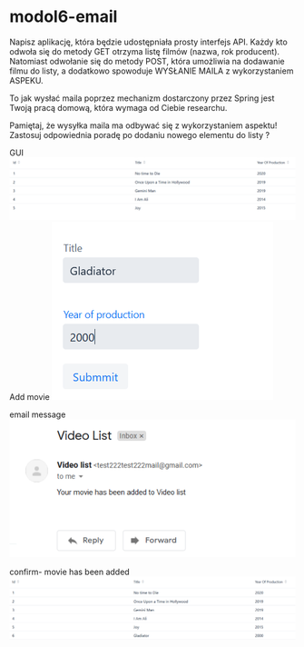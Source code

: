 # modol6-email
Napisz aplikację, która będzie udostępniała prosty interfejs API. 
Każdy kto odwoła się do metody GET otrzyma listę filmów (nazwa, rok producent). 
Natomiast odwołanie się do metody POST, która umożliwia na dodawanie filmu do listy, 
a dodatkowo spowoduje WYSŁANIE MAILA z wykorzystaniem ASPEKU.

To jak wysłać maila poprzez mechanizm dostarczony przez Spring jest Twoją pracą domową, która wymaga od Ciebie researchu.

Pamiętaj, że wysyłka maila ma odbywać się z wykorzystaniem aspektu! 
Zastosuj odpowiednia poradę po dodaniu nowego elementu do listy ?

GUI
![snapshot](https://github.com/Iwona007/modol6-email/blob/master/snapshot/GUI.PNG)
Add movie
![snapshot](https://github.com/Iwona007/modol6-email/blob/master/snapshot/add-video.PNG)

email message
![snapshot](https://github.com/Iwona007/modol6-email/blob/master/snapshot/email.PNG)

confirm- movie has been added
![snapshot](https://github.com/Iwona007/modol6-email/blob/master/snapshot/added-movie.PNG)


